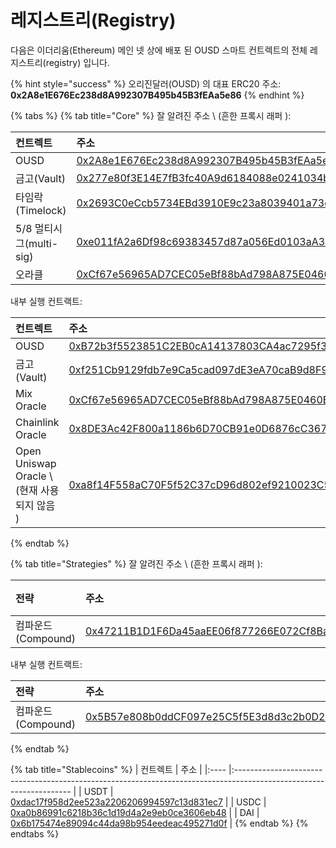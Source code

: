 # 레지스트리(Registry)

다음은 이더리움(Ethereum) 메인 넷 상에 배포 된 OUSD 스마트 컨트렉트의 전체 레지스트리(registry) 입니다.

{% hint style="success" %}
오리진달러\(OUSD\) 의 대표 ERC20 주소:   
**0x2A8e1E676Ec238d8A992307B495b45B3fEAa5e86**
{% endhint %}

{% tabs %}
{% tab title="Core" %}
잘 알려진 주소 \ (흔한 프록시 래퍼 \):

| 컨트렉트                | 주소                                                                                                                    | ENS                                                                   |
|:------------------- |:--------------------------------------------------------------------------------------------------------------------- |:--------------------------------------------------------------------- |
| OUSD                | [0x2A8e1E676Ec238d8A992307B495b45B3fEAa5e86](https://etherscan.io/address/0x2A8e1E676Ec238d8A992307B495b45B3fEAa5e86) | [ousd.eth](https://etherscan.io/address/ousd.eth)                     |
| 금고(Vault)           | [0x277e80f3E14E7fB3fc40A9d6184088e0241034bD](https://etherscan.io/address/0x277e80f3E14E7fB3fc40A9d6184088e0241034bD) | [originvault.eth](https://etherscan.io/address/originvault.eth)       |
| 타임락(Timelock)       | [0x2693C0eCcb5734EBd3910E9c23a8039401a73c87](https://etherscan.io/address/0x2693C0eCcb5734EBd3910E9c23a8039401a73c87) | [origintimelock.eth](https://etherscan.io/address/origintimelock.eth) |
| 5/8 멀티시그(multi-sig) | [0xe011fA2a6Df98c69383457d87a056Ed0103aA352](https://etherscan.io/address/0xe011fA2a6Df98c69383457d87a056Ed0103aA352) | [originprotocol.eth](https://etherscan.io/address/originprotocol.eth) |
| 오라클                 | [0xCf67e56965AD7CEC05eBf88bAd798A875E0460EB](https://etherscan.io/address/0xCf67e56965AD7CEC05eBf88bAd798A875E0460EB) | [originoracle.eth](https://etherscan.io/address/originoracle.eth)     |

내부 실행 컨트랙트:

| 컨트렉트                                   | 주소                                                                                                                    |
|:-------------------------------------- |:--------------------------------------------------------------------------------------------------------------------- |
| OUSD                                   | [0xB72b3f5523851C2EB0cA14137803CA4ac7295f3F](https://etherscan.io/address/0xB72b3f5523851C2EB0cA14137803CA4ac7295f3F) |
| 금고(Vault)                              | [0xf251Cb9129fdb7e9Ca5cad097dE3eA70caB9d8F9](https://etherscan.io/address/0xf251Cb9129fdb7e9Ca5cad097dE3eA70caB9d8F9) |
| Mix Oracle                             | [0xCf67e56965AD7CEC05eBf88bAd798A875E0460EB](https://etherscan.io/address/0xCf67e56965AD7CEC05eBf88bAd798A875E0460EB) |
| Chainlink Oracle                       | [0x8DE3Ac42F800a1186b6D70CB91e0D6876cC36759](https://etherscan.io/address/0x8DE3Ac42F800a1186b6D70CB91e0D6876cC36759) |
| Open Uniswap Oracle \ (현재 사용되지 않음 \) | [0xa8f14F558aC70F5f52C37cD96d802ef9210023C5](https://etherscan.io/address/0xa8f14F558aC70F5f52C37cD96d802ef9210023C5) |
{% endtab %}

{% tab title="Strategies" %}
잘 알려진 주소 \ (흔한 프록시 래퍼 \):

| 전략             | 주소                                                                                                                    | 현재 할당 |
|:-------------- |:--------------------------------------------------------------------------------------------------------------------- |:----- |
| 컴파운드(Compound) | [0x47211B1D1F6Da45aaEE06f877266E072Cf8BaA74](https://etherscan.io/address/0x47211B1D1F6Da45aaEE06f877266E072Cf8BaA74) | 100 % |

내부 실행 컨트랙트:

| 전략             | 주소                                                                                                                    |
|:-------------- |:--------------------------------------------------------------------------------------------------------------------- |
| 컴파운드(Compound) | [0x5B57e808b0ddCF097e25C5f5E3d8d3c2b0D26319](https://etherscan.io/address/0x5B57e808b0ddCF097e25C5f5E3d8d3c2b0D26319) |
{% endtab %}

{% tab title="Stablecoins" %}
| 컨트렉트 | 주소                                                                                                                  |
|:---- |:------------------------------------------------------------------------------------------------------------------- |
| USDT | [0xdac17f958d2ee523a2206206994597c13d831ec7](https://etherscan.io/token/0xdac17f958d2ee523a2206206994597c13d831ec7) |
| USDC | [0xa0b86991c6218b36c1d19d4a2e9eb0ce3606eb48](https://etherscan.io/token/0xa0b86991c6218b36c1d19d4a2e9eb0ce3606eb48) |
| DAI  | [0x6b175474e89094c44da98b954eedeac495271d0f](https://etherscan.io/token/0x6b175474e89094c44da98b954eedeac495271d0f) |
{% endtab %}
{% endtabs %}





 

